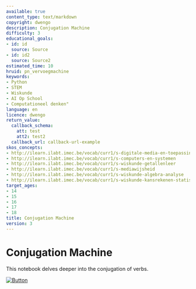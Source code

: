 ```yaml
---
available: true
content_type: text/markdown
copyright: dwengo
description: Conjugation Machine
difficulty: 3
educational_goals:
- id: id
  source: Source
- id: id2
  source: Source2
estimated_time: 10
hruid: pn_vervoegmachine
keywords:
- Python
- STEM
- Wiskunde
- AI Op School
- Computationeel denken"
language: en
licence: dwengo
return_value:
  callback_schema:
    att: test
    att2: test2
  callback_url: callback-url-example
skos_concepts:
- http://ilearn.ilabt.imec.be/vocab/curr1/s-digitale-media-en-toepassingen
- http://ilearn.ilabt.imec.be/vocab/curr1/s-computers-en-systemen
- http://ilearn.ilabt.imec.be/vocab/curr1/s-wiskunde-getallenleer
- http://ilearn.ilabt.imec.be/vocab/curr1/s-mediawijsheid
- http://ilearn.ilabt.imec.be/vocab/curr1/s-wiskunde-algebra-analyse
- http://ilearn.ilabt.imec.be/vocab/curr1/s-wiskunde-kansrekenen-statistiek
target_ages:
- 14
- 15
- 16
- 17
- 18
title: Conjugation Machine
version: 3
---
```

# Conjugation Machine

This notebook delves deeper into the conjugation of verbs.

[![](embed/Button.png "Button")](https://kiks.ilabt.imec.be/jupyterhub/?id=2120_en "Conjugation machine notebook")